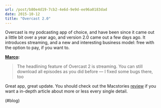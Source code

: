 ```yaml
---
url: /post/b80e4d19-7cb2-4e6d-9e9d-ee96a0183dad
date: 2015-10-12
title: "Overcast 2.0"
---
```


Overcast is my podcasting app of choice, and have been since it came out a little bit over a year ago, and version 2.0 came out a few days ago. It introduces streaming, and a new and interesting business model: free with the option to pay, if you want to.



**[Marco][1]:**



> The headlining feature of Overcast 2 is streaming. You can still download all episodes as you did before — I fixed some bugs there, too 



Great app, great update. You should check out the Macstories [review][2] if you want a in-depth article about more or less every single detail.



(#blog)



 [1]: http://www.marco.org/2015/10/09/overcast2

 [2]: https://www.macstories.net/reviews/overcast-2-0-streaming-chapters-new-patronage-model-and-an-interview-with-marco-arment/